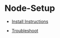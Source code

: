 # Node-Setup

- [Install Instructions](https://github.com/hoon-node/Node-Setup/blob/main/Speedrun%20Any%25.md)

- [Troubleshoot](https://github.com/hoon-node/Node-Setup/blob/main/Speedrun%20Any%25.md)

